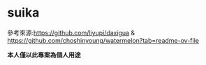# suika

參考來源:https://github.com/liyupi/daxigua & https://github.com/choshinyoung/watermelon?tab=readme-ov-file

**本人僅以此專案為個人用途**
